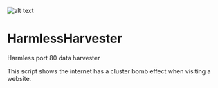 ![alt text](http://leonvoerman.nl/coding/harmlessharvester.png)

# HarmlessHarvester
Harmless port 80 data harvester

This script shows the internet has a cluster bomb effect when visiting a website.
